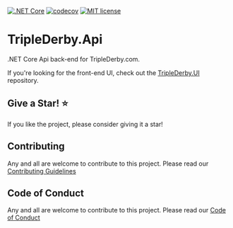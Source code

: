 [![.NET Core](https://github.com/ovation22/TripleDerby.Api/workflows/.NET%20Core/badge.svg)](https://github.com/ovation22/TripleDerby.Api/actions?query=workflow%3A%22.NET+Core%22) 
[![codecov](https://codecov.io/gh/ovation22/TripleDerby.Api/branch/master/graph/badge.svg?token=Z09SQN3Q3N)](https://codecov.io/gh/ovation22/TripleDerby.Api/branch/master)
[![MIT license](http://img.shields.io/badge/license-MIT-brightgreen.svg)](https://github.com/ovation22/TripleDerby.Api/blob/master/LICENSE)

# TripleDerby.Api
.NET Core Api back-end for TripleDerby.com.

If you're looking for the front-end UI, check out the [TripleDerby.UI](https://github.com/ovation22/TripleDerby.UI) repository.

## Give a Star! :star:
If you like the project, please consider giving it a star!

## Contributing
Any and all are welcome to contribute to this project.
Please read our [Contributing Guidelines](/.github/CONTRIBUTING.md)

## Code of Conduct
Any and all are welcome to contribute to this project.
Please read our [Code of Conduct](/.github/CODE_OF_CONDUCT.md)
